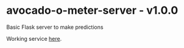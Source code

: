 # avocado-o-meter-server - v1.0.0
Basic Flask server to make predictions

Working service [here](https://avocado-o-meter-server.herokuapp.com/).
